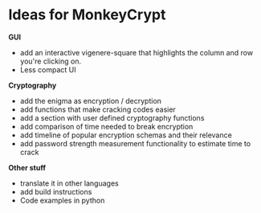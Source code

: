Ideas for MonkeyCrypt
=====================

**GUI**
+ add an interactive vigenere-square that highlights the column and row you're clicking on.
+ Less compact UI

**Cryptography**
+ add the enigma as encryption / decryption
+ add functions that make cracking codes easier
+ add a section with user defined cryptography functions
+ add comparison of time needed to break encryption
+ add timeline of popular encryption schemas and their relevance
+ add password strength measurement functionality to estimate time to crack

**Other stuff**
+ translate it in other languages
+ add build instructions
+ Code examples in python
